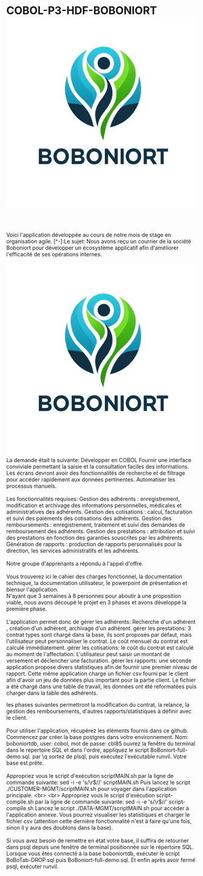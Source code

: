 


# COBOL-P3-HDF-BOBONIORT&nbsp;&nbsp;&nbsp;<img src="./boboniort.png" />
<br>
<br>
Voici l'application développée au cours de notre mois de stage en organisation agile.
[^-]:Le sujet: Nous avons reçu un courrier de la société Boboniort pour développer un écosystème applicatif afin d'améliorer l'efficacité de ses opérations internes.
<br>
<br>
<img src="./boboniort.png" />
La demande était la suivante:
Développer en COBOL
Fournir une interface conviviale permettant la saisie et la consultation faciles des informations.
Les écrans devront avoir des fonctionnalités de recherche et de filtrage pour accéder rapidement aux données pertinentes.
Automatiser les processus manuels.
<br>
<br>
Les fonctionnalités requises:
Gestion des adhérents : enregistrement, modification et archivage des informations personnelles,
médicales et administratives des adhérents.
Gestion des cotisations : calcul, facturation et suivi des paiements des cotisations des adhérents.
Gestion des remboursements : enregistrement, traitement et suivi des demandes de
remboursement des adhérents.
Gestion des prestations : attribution et suivi des prestations en fonction des garanties souscrites par
les adhérents.
Génération de rapports : production de rapports personnalisés pour la direction, les services
administratifs et les adhérents.
<br>
<br>
Notre groupe d'apprenants a répondu à l'appel d'offre.
<br>
<br>
Vous trouverez ici le cahier des charges fonctionnel, la documentation technique, la documentation utilisateur, le powerpoint de présentation et biensur l'application.
<br>
N'ayant que 3 semaines à 8 personnes pour aboutir à une proposition viable, nous avons découpé le projet en 3 phases et avons développé la première phase.
<br>
<br>
L'application permet donc de 
gérer les adhérents: Recherche d'un adhérent , création d'un adhérent, archivage d'un adhérent.
gérer les prestations: 3 contrat types sont chargé dans la base, ils sont proposés par défaut, mais l'utilisateur peut personnaliser le contrat. Le coût mensuel du contrat est calculé immédiatement.
gérer les cotisations: le coût du contrat est calculé au moment de l'affectation. L'utilisateur peut saisir un montant de versement et déclencher une facturation.
gérer les rapports: une seconde application propose divers statistiques afin de fournir une premier niveau de rapport.
Cette même application charge un fichier csv fourni par le client afin d'avoir un jeu de données plus important pour la partie client. Le fichier a été chargé dans une table de travail, les données ont été reformatées puis charger dans la table des adhérents.  

les phases suivantes permettront la modification du contrat, la relance, la gestion des remboursements, d'autres rapports/statistiques à définir avec le client.
<br>
<br>
Pour utiliser l'application, récupérez les éléments fournis dans ce github.
<br>
Commencez par créer la base postgres dans votre environnement.
Nom: boboniortdb, user: cobol, mot de passe: cbl85
ouvrez la fenêtre du terminal dans le répertoire SQL et dans l'ordre, appliquez le script BoBoniort-full-demo.sql.
par \q sortez de plsql, puis exécutez l'exécutable runvil.
Votre base est prête.
<br>
<br>
Appropriez vous le script d'exécution scriptMAIN.sh par la ligne de commande suivante: sed -i -e 's/\r$//' scriptMAIN.sh
Puis lancez le script ./CUSTOMER-MGMT/scriptMAIN.sh pour voyager dans l'application principale.
<br>
<br> 
Appropriez vous le script d'exécution script-compile.sh par la ligne de commande suivante: sed -i -e 's/\r$//' script-compile.sh
Lancez le script ./DATA-MGMT/scriptMAIN.sh pour accéder à l'application annexe.
Vous pourrez visualiser les statistiques et charger le fichier csv (attention cette dernière fonctionnalité n'est à faire qu'une fois, sinon il y aura des doublons dans la base).
<br>
<br>
Si vous avez besoin de remettre en état votre base, il suffira de retourner dans psql depuis une fenêtre de terminal positionnée sur le répertoire SQL.
Lorsque vous êtes connecté à la base boboniortdb, exécuter le script BoBoTab-DROP.sql puis BoBoniort-full-demo.sql. Et enfin après avoir fermé psql, exécuter runvil.
<br>


